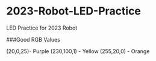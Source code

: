 # 2023-Robot-LED-Practice
LED Practice for 2023 Robot

###Good RGB Values

(20,0,25)- Purple
(230,100,1) - Yellow
(255,20,0) - Orange
